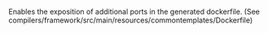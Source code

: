 Enables the exposition of additional ports in the generated dockerfile. (See compilers/framework/src/main/resources/commontemplates/Dockerfile)
